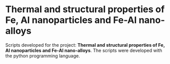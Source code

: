 # Thermal and structural properties of Fe, Al nanoparticles and Fe-Al nano-alloys
Scripts developed for the project: **Thermal and structural properties of Fe, Al nanoparticles and Fe-Al nano-alloys**.
The scripts were developed with the python programming language.
